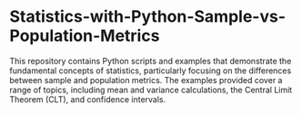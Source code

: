 # Statistics-with-Python-Sample-vs-Population-Metrics
This repository contains Python scripts and examples that demonstrate the fundamental concepts of statistics, particularly focusing on the differences between sample and population metrics. The examples provided cover a range of topics, including mean and variance calculations, the Central Limit Theorem (CLT), and confidence intervals.
